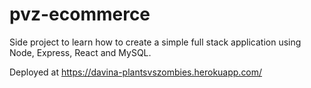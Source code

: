 # pvz-ecommerce
Side project to learn how to create a simple full stack application using Node, Express, React and MySQL.

Deployed at https://davina-plantsvszombies.herokuapp.com/
